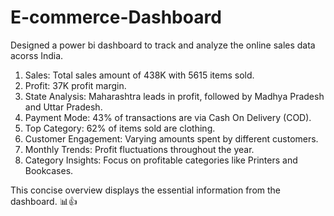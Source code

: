 # E-commerce-Dashboard
Designed a power bi dashboard to track and analyze the online sales data acorss India.

1. Sales: Total sales amount of 438K with 5615 items sold.
2. Profit: 37K profit margin.
3. State Analysis: Maharashtra leads in profit, followed by Madhya Pradesh and Uttar Pradesh.
4. Payment Mode: 43% of transactions are via Cash On Delivery (COD).
5. Top Category: 62% of items sold are clothing.
6. Customer Engagement: Varying amounts spent by different customers.
7. Monthly Trends: Profit fluctuations throughout the year.
8. Category Insights: Focus on profitable categories like Printers and Bookcases.

This concise overview displays the essential information from the dashboard. 📊👍
